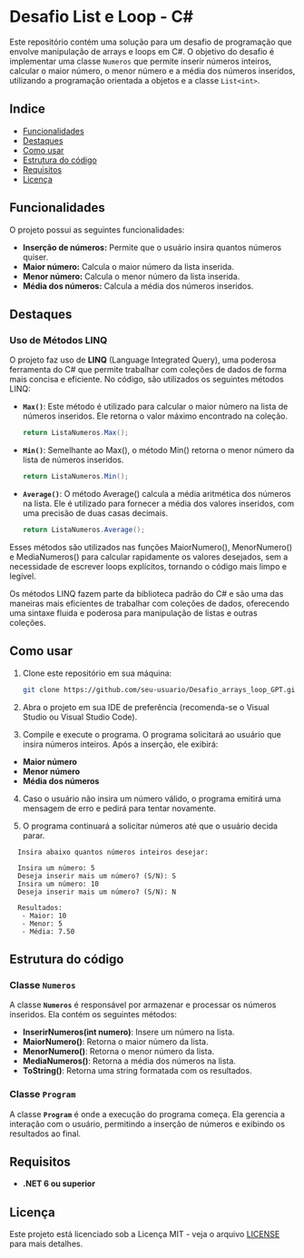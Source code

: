 # Desafio List<T> e Loop - C#

Este repositório contém uma solução para um desafio de programação que envolve manipulação de arrays e loops em C#. O objetivo do desafio é implementar uma classe `Numeros` que permite inserir números inteiros, calcular o maior número, o menor número e a média dos números inseridos, utilizando a programação orientada a objetos e a classe `List<int>`.

## Indice
- [Funcionalidades](Funcionalidades)
- [Destaques](Destaques)
- [Como usar](Como-usar)
- [Estrutura do código](Estrutura-do-código)
- [Requisitos](Requisitos)
- [Licença](Licença)

## Funcionalidades

O projeto possui as seguintes funcionalidades:

- **Inserção de números:** Permite que o usuário insira quantos números quiser.
- **Maior número:** Calcula o maior número da lista inserida.
- **Menor número:** Calcula o menor número da lista inserida.
- **Média dos números:** Calcula a média dos números inseridos.

## Destaques

### Uso de Métodos LINQ

O projeto faz uso de **LINQ** (Language Integrated Query), uma poderosa ferramenta do C# que permite trabalhar com coleções de dados de forma mais concisa e eficiente. No código, são utilizados os seguintes métodos LINQ:

- **`Max()`**: Este método é utilizado para calcular o maior número na lista de números inseridos. Ele retorna o valor máximo encontrado na coleção.

   ```csharp
   return ListaNumeros.Max();
   
- **`Min()`**: Semelhante ao Max(), o método Min() retorna o menor número da lista de números inseridos.

  ```csharp
  return ListaNumeros.Min();

- **`Average()`**: O método Average() calcula a média aritmética dos números na lista. Ele é utilizado para fornecer a média dos valores inseridos, com uma precisão de duas casas decimais.

  ```csharp
  return ListaNumeros.Average();
  ```

Esses métodos são utilizados nas funções MaiorNumero(), MenorNumero() e MediaNumeros() para calcular rapidamente os valores desejados, sem a necessidade de escrever loops explícitos, tornando o código mais limpo e legível.

Os métodos LINQ fazem parte da biblioteca padrão do C# e são uma das maneiras mais eficientes de trabalhar com coleções de dados, oferecendo uma sintaxe fluida e poderosa para manipulação de listas e outras coleções.

## Como usar

1. Clone este repositório em sua máquina:

   ```bash
   git clone https://github.com/seu-usuario/Desafio_arrays_loop_GPT.git

2. Abra o projeto em sua IDE de preferência (recomenda-se o Visual Studio ou Visual Studio Code).

3. Compile e execute o programa. O programa solicitará ao usuário que insira números inteiros. Após a inserção, ele exibirá:
- **Maior número**
- **Menor número**
- **Média dos números**

4. Caso o usuário não insira um número válido, o programa emitirá uma mensagem de erro e pedirá para tentar novamente.

5. O programa continuará a solicitar números até que o usuário decida parar.

  ```
    Insira abaixo quantos números inteiros desejar:
  
    Insira um número: 5
    Deseja inserir mais um número? (S/N): S
    Insira um número: 10
    Deseja inserir mais um número? (S/N): N
  
    Resultados:
     - Maior: 10
     - Menor: 5
     - Média: 7.50
  ```

## Estrutura do código

### Classe **`Numeros`**
A classe **`Numeros`** é responsável por armazenar e processar os números inseridos. Ela contém os seguintes métodos:
- **InserirNumeros(int numero)**: Insere um número na lista.
- **MaiorNumero()**: Retorna o maior número da lista.
- **MenorNumero()**: Retorna o menor número da lista.
- **MediaNumeros()**: Retorna a média dos números na lista.
- **ToString()**: Retorna uma string formatada com os resultados.

### Classe **`Program`**
A classe **`Program`** é onde a execução do programa começa. Ela gerencia a interação com o usuário, permitindo a inserção de números e exibindo os resultados ao final.

## Requisitos

- **.NET 6 ou superior**

## Licença
Este projeto está licenciado sob a Licença MIT - veja o arquivo [LICENSE](LICENSE) para mais detalhes.
